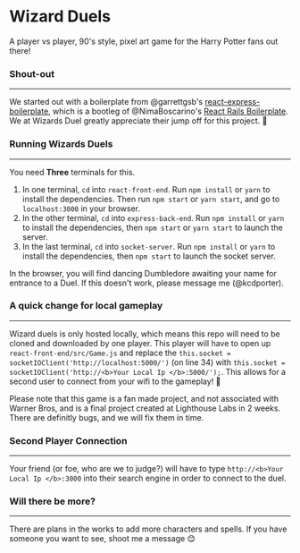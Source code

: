# Wizard Duels
A player vs player, 90's style, pixel art game for the Harry Potter fans out there!


### **Shout-out**
-----------------
We started out with a boilerplate from @garrettgsb's [react-express-boilerplate](https://github.com/garrettgsb/react-express-boilerplate), which is a bootleg of @NimaBoscarino's [React Rails Boilerplate](https://github.com/NimaBoscarino/react-rails-boilerplate). We at Wizards Duel greatly appreciate their jump off for this project. 🙌


### Running Wizards Duels
-------------------------
You need **Three** terminals for this.
1. In one terminal, `cd` into `react-front-end`. Run `npm install` or `yarn` to install the dependencies. Then run `npm start` or `yarn start`, and go to `localhost:3000` in your browser.
2. In the other terminal, `cd` into `express-back-end`. Run `npm install` or `yarn` to install the dependencies, then `npm start` or `yarn start` to launch the server.
3. In the last terminal, `cd` into `socket-server`. Run `npm install` or `yarn` to install the dependencies, then `npm start` to launch the socket server.

In the browser, you will find dancing Dumbledore awaiting your name for entrance to a Duel.
If this doesn't work, please message me (@kcdporter).


### A quick change for local gameplay
--------------
Wizard duels is only hosted locally, which means this repo will need to be cloned and downloaded by one player. This player will have to open up `react-front-end/src/Game.js` and replace the `this.socket = socketIOClient('http://localhost:5000/')` (on line 34) with `this.socket = socketIOClient('http://<b>Your Local Ip </b>:5000/');`. This allows for a second user to connect from your wifi to the gameplay! 🤗

Please note that this game is a fan made project, and not associated with Warner Bros, and is a final project created at Lighthouse Labs in 2 weeks. There are definitly bugs, and we will fix them in time.


### Second Player Connection
-------
Your friend (or foe, who are we to judge?) will have to type `http://<b>Your Local Ip </b>:3000` into their search engine in order to connect to the duel.


### Will there be more?
-----
There are plans in the works to add more characters and spells. If you have someone you want to see, shoot me a message 😊
